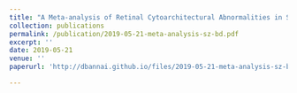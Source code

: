 ```yaml
---
title: "A Meta-analysis of Retinal Cytoarchitectural Abnormalities in Schizophrenia and Bipolar Disorder"
collection: publications
permalink: /publication/2019-05-21-meta-analysis-sz-bd.pdf
excerpt: ''
date: 2019-05-21
venue: ''
paperurl: 'http://dbannai.github.io/files/2019-05-21-meta-analysis-sz-bd.pdf'

---
```

